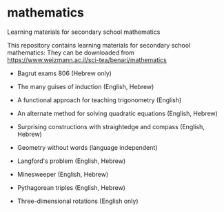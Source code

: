# mathematics
Learning materials for secondary school mathematics

This repository contains learning materials for secondary school mathematics:
They can be downloaded from https://www.weizmann.ac.il/sci-tea/benari/mathematics

* Bagrut exams 806 (Hebrew only)
* The many guises of induction (English, Hebrew)
* A functional approach for teaching trigonometry (English)
* An alternate method for solving quadratic equations (English, Hebrew)
* Surprising constructions with straightedge and compass (English, Hebrew)
* Geometry without words (language independent)

* Langford's problem (English, Hebrew)
* Minesweeper (English, Hebrew)
* Pythagorean triples (English, Hebrew)
* Three-dimensional rotations (English only)

